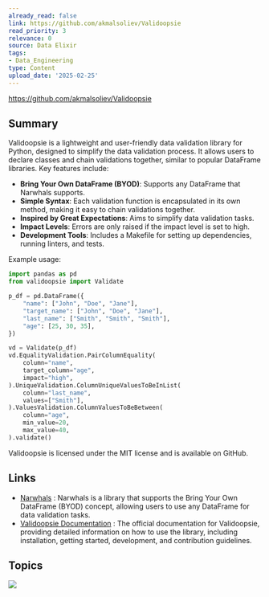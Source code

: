 ```yaml
---
already_read: false
link: https://github.com/akmalsoliev/Validoopsie
read_priority: 3
relevance: 0
source: Data Elixir
tags:
- Data_Engineering
type: Content
upload_date: '2025-02-25'
---
```


https://github.com/akmalsoliev/Validoopsie
## Summary

Validoopsie is a lightweight and user-friendly data validation library for Python, designed to simplify the data validation process. It allows users to declare classes and chain validations together, similar to popular DataFrame libraries. Key features include:

- **Bring Your Own DataFrame (BYOD)**: Supports any DataFrame that Narwhals supports.
- **Simple Syntax**: Each validation function is encapsulated in its own method, making it easy to chain validations together.
- **Inspired by Great Expectations**: Aims to simplify data validation tasks.
- **Impact Levels**: Errors are only raised if the impact level is set to high.
- **Development Tools**: Includes a Makefile for setting up dependencies, running linters, and tests.

Example usage:
```python
import pandas as pd
from validoopsie import Validate

p_df = pd.DataFrame({
    "name": ["John", "Doe", "Jane"],
    "target_name": ["John", "Doe", "Jane"],
    "last_name": ["Smith", "Smith", "Smith"],
    "age": [25, 30, 35],
})

vd = Validate(p_df)
vd.EqualityValidation.PairColumnEquality(
    column="name",
    target_column="age",
    impact="high",
).UniqueValidation.ColumnUniqueValuesToBeInList(
    column="last_name",
    values=["Smith"],
).ValuesValidation.ColumnValuesToBeBetween(
    column="age",
    min_value=20,
    max_value=40,
).validate()
```

Validoopsie is licensed under the MIT license and is available on GitHub.
## Links

- [Narwhals](https://github.com/narwhals-dev/narwhals) : Narwhals is a library that supports the Bring Your Own DataFrame (BYOD) concept, allowing users to use any DataFrame for data validation tasks.
- [Validoopsie Documentation](https://akmalsoliev.github.io/Validoopsie/) : The official documentation for Validoopsie, providing detailed information on how to use the library, including installation, getting started, development, and contribution guidelines.

## Topics

![](topics/Library/Validoopsie)